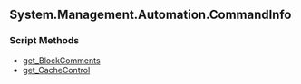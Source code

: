 ## System.Management.Automation.CommandInfo


### Script Methods


* [get_BlockComments](get_BlockComments.md)
* [get_CacheControl](get_CacheControl.md)
